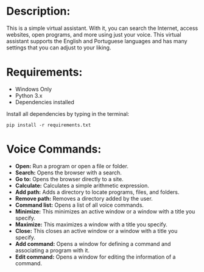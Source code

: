 # Description:
This is a simple virtual assistant. With it, you can search the Internet, access websites, open programs, 
and more using just your voice. This virtual assistant supports the English and Portuguese languages and 
has many settings that you can adjust to your liking.

# Requirements:

- Windows Only <br/>
- Python 3.x <br/>
- Dependencies installed

Install all dependencies by typing in the terminal:
```
pip install -r requirements.txt
```


# Voice Commands:

* **Open:**         Run a program or open a file or folder.<br/>
* **Search:**       Opens the browser with a search.<br/>
* **Go to:**        Opens the browser directly to a site.<br/>
* **Calculate:**    Calculates a simple arithmetic expression.<br/>
* **Add path:**     Adds a directory to locate programs, files, and folders.<br/>
* **Remove path:**  Removes a directory added by the user.<br/>
* **Command list:** Opens a list of all voice commands.<br/>
* **Minimize:**     This minimizes an active window or a window with a title you specify.<br/>
* **Maximize:**     This maximizes a window with a title you specify.<br/>
* **Close:**        This closes an active window or a window with a title you specify.<br/>
* **Add command:**  Opens a window for defining a command and associating a program with it.<br/>
* **Edit command:** Opens a window for editing the information of a command.<br/>
